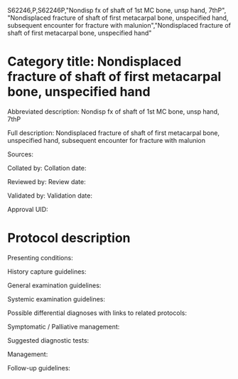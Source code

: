 S62246,P,S62246P,"Nondisp fx of shaft of 1st MC bone, unsp hand, 7thP", "Nondisplaced fracture of shaft of first metacarpal bone, unspecified hand, subsequent encounter for fracture with malunion","Nondisplaced fracture of shaft of first metacarpal bone, unspecified hand"
# Category title: Nondisplaced fracture of shaft of first metacarpal bone, unspecified hand

Abbreviated description: Nondisp fx of shaft of 1st MC bone, unsp hand, 7thP

Full description: Nondisplaced fracture of shaft of first metacarpal bone, unspecified hand, subsequent encounter for fracture with malunion

Sources:

Collated by:
Collation date:

Reviewed by:
Review date:

Validated by:
Validation date:

Approval UID:

# Protocol description

Presenting conditions:

History capture guidelines:

General examination guidelines:

Systemic examination guidelines:

Possible differential diagnoses with links to related protocols:

Symptomatic / Palliative management:

Suggested diagnostic tests:

Management:

Follow-up guidelines:
